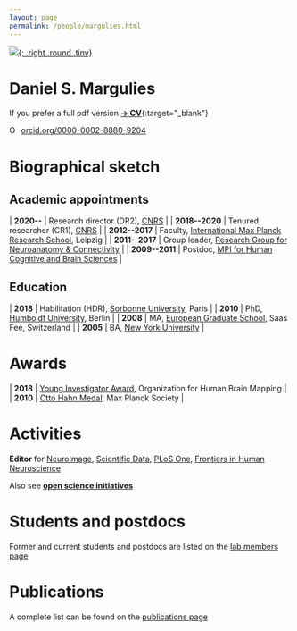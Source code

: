 ```yaml
---
layout: page
permalink: /people/margulies.html
---
```

[![]({{site.baseurl}}/images/Margulies_rooster.jpg){: .right .round .tiny}](margulies.html)
# Daniel S. Margulies  
If you prefer a full pdf version [**→ CV**]({{site.baseurl}}/downloads/people/CV_Margulies.pdf){:target="\_blank"}    
<div itemscope itemtype="https://schema.org/Person">
  <a itemprop="sameAs" content="https://orcid.org/0000-0002-8880-9204" href="https://orcid.org/0000-0002-8880-9204" target="orcid.widget" rel="noopener noreferrer" style="vertical-align:top;"><img src="https://orcid.org/sites/default/files/images/orcid_16x16.png" style="width:1em;margin-right:.5em;" alt="ORCID iD icon">orcid.org/0000-0002-8880-9204
  </a>
</div>  

# Biographical sketch

## Academic appointments

| **2020--**     |  Research director (DR2), [CNRS] |
| **2018--2020** |  Tenured researcher (CR1), [CNRS] |
| **2012--2017** |  Faculty, [International Max Planck Research School][imprs], Leipzig |
| **2011--2017** |  Group leader, [Research Group for Neuroanatomy & Connectivity][nac] |
| **2009--2011** |  Postdoc, [MPI for Human Cognitive and Brain Sciences][mpi] |

## Education

| **2018**       |  Habilitation (HDR), [Sorbonne University], Paris |
| **2010**       |  PhD, [Humboldt University], Berlin |
| **2008**       |  MA, [European Graduate School], Saas Fee, Switzerland |
| **2005**       |  BA, [New York University] |

# Awards

| **2018** | [Young Investigator Award], Organization for Human Brain Mapping |
| **2010** | [Otto Hahn Medal], Max Planck Society |

# Activities

**Editor** for
[NeuroImage],
[Scientific Data],
[PLoS One],
[Frontiers in Human Neuroscience]

Also see [**open science initiatives**](../resources/index.html#open_sci_initiatives)

# Students and postdocs
Former and current students and postdocs are listed on the [lab members page](index.html)  

# Publications
A complete list can be found on the [publications page](../research/publications.html)  

[imprs]:http://imprs-neurocom.mpg.de/imprs/index.html
[nac]:http://www.cbs.mpg.de/former-groups/neuroanatomy-and-connectivity
[mpi]:http://www.cbs.mpg.de/
[Sorbonne University]:https://www.sorbonne-universite.fr
[Humboldt University]:http://www.hu-berlin.de/
[European Graduate School]:http://www.egs.edu/
[New York University]:http://www.nyu.edu/

[Young Investigator Award]:https://www.humanbrainmapping.org/i4a/pages/index.cfm?pageid=3319
[Otto Hahn Medal]:https://www.mpg.de/prizes/otto-hahn-medal

[NeuroImage]: https://www.journals.elsevier.com/neuroimage
[Scientific Data]: https://www.nature.com/sdata/
[CNRS]: http://cnrs.fr
[Frontiers in Human Neuroscience]: http://journal.frontiersin.org/journal/human-neuroscience
[PLOS One]: http://www.plosone.org/
